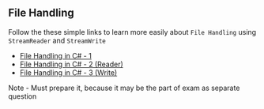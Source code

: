 ## File Handling

Follow the these simple links to learn more easily about `File Handling` using `StreamReader` and `StreamWrite`

 - [File Handling in C# - 1](https://www.guru99.com/c-sharp-stream.html)
 - [File Handling in C# - 2 (Reader)](https://docs.microsoft.com/en-us/dotnet/standard/io/how-to-read-text-from-a-file)
 - [File Handling in C# - 3 (Write)](https://docs.microsoft.com/en-us/dotnet/standard/io/how-to-write-text-to-a-file)

Note - Must prepare it, because it may be the part of exam as separate question